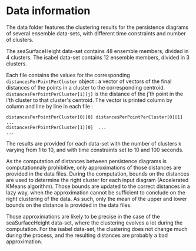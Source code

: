 # Data information

The data folder features the clustering results for the persistence diagrams
of several ensemble data-sets, with different time constraints and number of
clusters.

The seaSurfaceHeight data-set contains 48 ensemble members, divided in 4
clusters. 
The isabel data-set contains 12 ensemble members, divided in 3
clusters.

Each file contains the values for the corresponding
`distancesPerPointPerCluster` object : a vector of vectors of the final
distances of the points in a cluster to the corresponding centroid.
`distancesPerPointPerCluster[i][j]`  is the distance of the j'th point in the
i'th cluster to that cluster's centroid. The vector is printed column by
column and line by line in each file : 

``` 
distancesPerPointPerCluster[0][0] distancesPerPointPerCluster[0][1]  ...
distancesPerPointPerCluster[1][0]  ...
... 
``` 

The results are provided for each data-set with the number of clusters
`k` varying from 1 to 10, and with time constraints set to 10 and 100 seconds.

As the computation of distances between persistence diagrams is
computationnaly prohibitive, only approximations of those distances are
provided in the data files. During the computation, bounds on the distances
are used to determine the right cluster for each input diagram (Accelerated
KMeans algorithm). Those bounds are updated to the correct distances in a lazy
way, when the approximation cannot be sufficient to conclude on the right
clustering of the data. As such, only the mean of the upper and lower bounds
on the distance is provided in the data files.

Those approximations are likely to be precise in the case of the
seaSurfaceHeight data-set, where the clustering evolves a lot during the
computation. For the isabel data-set, the clustering does not change much
during the process, and the resulting distances are probably a bad
approximation.

